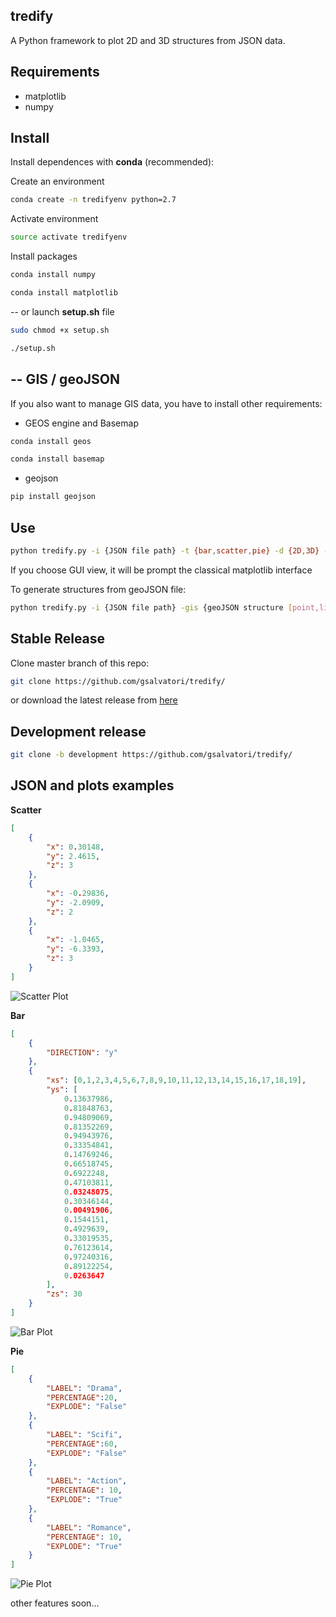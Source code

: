 tredify
---

A Python framework to plot 2D and 3D structures from JSON data.

Requirements
---
* matplotlib
* numpy

Install
---
Install dependences with **conda** (recommended):

Create an environment
```bash
conda create -n tredifyenv python=2.7
```
Activate environment
```bash
source activate tredifyenv
```
Install packages
```bash
conda install numpy
```

```bash
conda install matplotlib
```
--
or launch **setup.sh** file
```bash
sudo chmod +x setup.sh
```
```bash
./setup.sh
```
--
GIS / geoJSON
---
If you also want to manage GIS data, you have to install other requirements:

* GEOS engine and Basemap
```bash
conda install geos
```
```bash
conda install basemap
```
* geojson
```bash
pip install geojson
```

Use
---
```bash
python tredify.py -i {JSON file path} -t {bar,scatter,pie} -d {2D,3D} -v {gui,image}
```
If you choose GUI view, it will be prompt the classical matplotlib interface

To generate structures from geoJSON file:

```bash
python tredify.py -i {JSON file path} -gis {geoJSON structure [point,linestring,...]}
```

Stable Release
---
Clone master branch of this repo:
```bash
git clone https://github.com/gsalvatori/tredify/
```
or download the latest release from [here](https://github.com/gsalvatori/tredify/releases)

Development release
---
```bash
git clone -b development https://github.com/gsalvatori/tredify/
```

JSON and plots examples
---
**Scatter**
```json
[
    {
        "x": 0.30148,
        "y": 2.4615,
        "z": 3
    },
    {
        "x": -0.29836,
        "y": -2.0909,
        "z": 2
    },
    {
        "x": -1.0465,
        "y": -6.3393,
        "z": 3
    }
]
```
![Scatter Plot](img/scatter.png)

**Bar**
```json
[
    {
        "DIRECTION": "y"
    },
    {
        "xs": [0,1,2,3,4,5,6,7,8,9,10,11,12,13,14,15,16,17,18,19],
        "ys": [
            0.13637986,
            0.81848763,
            0.94809069,
            0.81352269,
            0.94943976,
            0.33354841,
            0.14769246,
            0.66518745,
            0.6922248,
            0.47103811,
            0.03248075,
            0.30346144,
            0.00491906,
            0.1544151,
            0.4929639,
            0.33019535,
            0.76123614,
            0.97240316,
            0.89122254,
            0.0263647
        ],
        "zs": 30
    }
]
```
![Bar Plot](img/bar.png)

**Pie**
```json
[
    {
        "LABEL": "Drama",
        "PERCENTAGE":20,
        "EXPLODE": "False"
    },
    {
        "LABEL": "Scifi",
        "PERCENTAGE":60,
        "EXPLODE": "False" 
    },
    {
        "LABEL": "Action",
        "PERCENTAGE": 10,
        "EXPLODE": "True"
    },
    {
        "LABEL": "Romance",
        "PERCENTAGE": 10,
        "EXPLODE": "True"
    }
]
```
![Pie Plot](img/pie.png)

other features soon...



